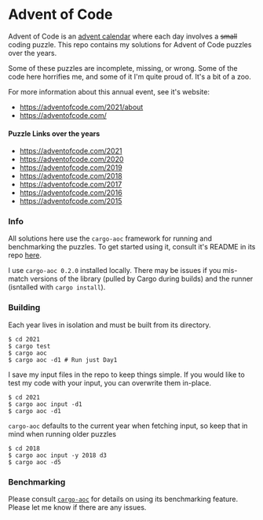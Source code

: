 # Advent of Code

Advent of Code is an [advent calendar]() where each day involves a ~~small~~ coding puzzle. This repo contains my solutions for Advent of Code puzzles over the years.

Some of these puzzles are incomplete, missing, or wrong. Some of the code here horrifies me, and some of it I'm quite proud of. It's a bit of a zoo.

For more information about this annual event, see it's website:
- https://adventofcode.com/2021/about
- https://adventofcode.com/

#### Puzzle Links over the years
- https://adventofcode.com/2021
- https://adventofcode.com/2020
- https://adventofcode.com/2019
- https://adventofcode.com/2018
- https://adventofcode.com/2017
- https://adventofcode.com/2016
- https://adventofcode.com/2015

### Info
All solutions here use the `cargo-aoc` framework for running and benchmarking the puzzles. To get started using it, consult it's README in its repo [here](https://github.com/gobanos/cargo-aoc).

I use `cargo-aoc 0.2.0` installed locally. There may be issues if you mis-match versions of the library (pulled by Cargo during builds) and the runner (isntalled with `cargo install`).

### Building
Each year lives in isolation and must be built from its directory.
```
$ cd 2021
$ cargo test
$ cargo aoc
$ cargo aoc -d1 # Run just Day1
```

I save my input files in the repo to keep things simple. If you would like to
test my code with your input, you can overwrite them in-place.
```
$ cd 2021
$ cargo aoc input -d1
$ cargo aoc -d1
```

`cargo-aoc` defaults to the current year when fetching input, so keep that in mind when running older puzzles
```
$ cd 2018
$ cargo aoc input -y 2018 d3
$ cargo aoc -d5
```

### Benchmarking

Please consult [`cargo-aoc`](https://github.com/gobanos/cargo-aoc) for details on using its benchmarking feature. Please let me know if there are any issues.
